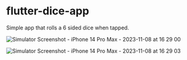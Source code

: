 # flutter-dice-app
 Simple app that rolls a 6 sided dice when tapped.
 
![Simulator Screenshot - iPhone 14 Pro Max - 2023-11-08 at 16 29 00](https://github.com/saif-shikdar/flutter-dice-app/assets/43826661/ea90c995-d438-4970-a775-b88bf717ffaf)

![Simulator Screenshot - iPhone 14 Pro Max - 2023-11-08 at 16 29 03](https://github.com/saif-shikdar/flutter-dice-app/assets/43826661/4c5315e9-fe76-4e65-a6a4-488a0ffe5a8e)
